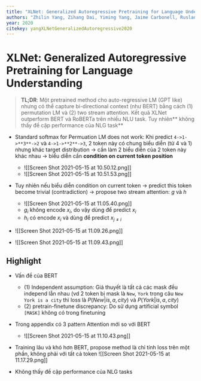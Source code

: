 ```yaml
---
title: "XLNet: Generalized Autoregressive Pretraining for Language Understanding"
authors: "Zhilin Yang, Zihang Dai, Yiming Yang, Jaime Carbonell, Ruslan Salakhutdinov, Quoc V. Le"
year: 2020
citekey: yangXLNetGeneralizedAutoregressive2020
---
```


# XLNet: Generalized Autoregressive Pretraining for Language Understanding
> **TL;DR**: Một pretrained method cho auto-regressive LM (GPT like) nhưng có thể capture bi-directional context (như BERT) bằng cách (1) permutation LM và (2) two stream attention. Kết quả XLNet outperform BERT và RoBERTa trên nhiều NLU task. Tuy nhiên** không thấy đề cập performance của NLG task**

- Standard softmax for Permuation LM does not work: Khi predict `4->1->**3**->2` và `4->1->**2**->3`, 2 token này có chung biểu diễn (từ 4 và 1) nhưng khác target distribution -> cần làm 2 biểu diễn của 2 token này khác nhau -> biểu diễn cần **condition on current token position**
  - ![[Screen Shot 2021-05-15 at 10.50.12.png]]
  - ![[Screen Shot 2021-05-15 at 10.51.53.png]]
- Tuy nhiên nếu biểu diễn condition on current token -> predict this token become trivial (contradiction) -> propose two stream attention: $g$ và $h$
  - ![[Screen Shot 2021-05-15 at 11.05.40.png]]
  - $g_i$ không encode $x_i$, do vậy dùng để predict $x_i$
  - $h_i$ có encode $x_i$ và dùng để predict $x_{j \neq i}$

- ![[Screen Shot 2021-05-15 at 11.09.26.png]]
- ![[Screen Shot 2021-05-15 at 11.09.43.png]]

## Highlight
- Vấn đề của BERT
  - (1) Independent assumption: Giả thuyết là tất cả các mask đều independ lẫn nhau (vd 2 token bị mask là `New`, `York` trong câu `New York is a city` thì loss là $P(New|is,a,city)$ và $P(York |is,a,city)$
  - (2) pretrain-finetune discrepancy: Do sử dụng artificial symbol `[MASK]` không có trong finetuning

- Trong appendix có 3 pattern Attention mới so với BERT
  - ![[Screen Shot 2021-05-15 at 11.10.43.png]]

-  Training lâu và khó hơn BERT, propose method là chỉ tính loss trên một phần, không phải với tất cả token ![[Screen Shot 2021-05-15 at 11.17.29.png]]

- Không thấy đề cập performance của NLG tasks